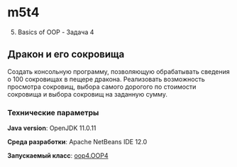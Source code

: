 # m5t4

5. Basics of OOP - Задача 4

## Дракон и его сокровища

Создать консольную программу, позволяющую обрабатывать сведения о 100 
сокровищах в пещере дракона. Реализовать возможность просмотра сокровищ, 
выбора самого дорогого по стоимости сокровища и выбора сокровищ на 
заданную сумму.

### Технические параметры

**Java version**: OpenJDK 11.0.11

**Среда разработки**: Apache NetBeans IDE 12.0

**Запускаемый класс**: [oop4.OOP4](https://github.com/aabyodj/java0online/blob/master/5%20OOP/OOP4/src/oop4/OOP4.java)
